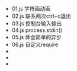 - 01.js 字符画动画
- 02.js 联系两次ctrl+c退出
- 03.js 控制台输入输出
- 04.js process.stdin()
- 05.js 体会简单的异步
- 06.js 自定义require
-
-
-